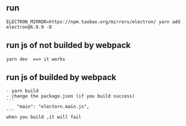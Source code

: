 ## run 

    ELECTRON_MIRROR=https://npm.taobao.org/mirrors/electron/ yarn add electron@6.0.9 -D

## run js of not builded by webpack
    yarn dev  ==> it works

## run js of builded by webpack
    - yarn build
    - change the package.json (if you build success)
    ```
        "main": "electorn.main.js",
    ```
    when you build ,it will fail

